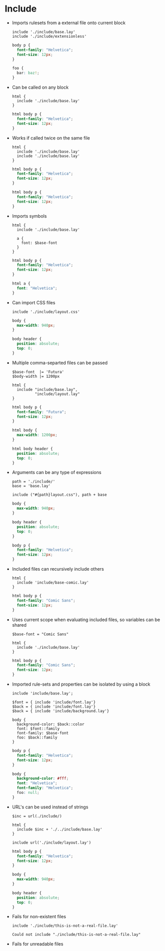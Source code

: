 # Include

- Imports rulesets from a external file onto current block

  ~~~ lay
  include './include/base.lay'
  include './include/extensionless'
  ~~~

  ~~~ css
  body p {
    font-family: "Helvetica";
    font-size: 12px;
  }

  foo {
    bar: baz!;
  }
  ~~~

- Can be called on any block

  ~~~ lay
  html {
    include './include/base.lay'
  }
  ~~~

  ~~~ css
  html body p {
    font-family: "Helvetica";
    font-size: 12px;
  }
  ~~~

- Works if called twice on the same file

  ~~~ lay
  html {
    include './include/base.lay'
    include './include/base.lay'
  }
  ~~~

  ~~~ css
  html body p {
    font-family: "Helvetica";
    font-size: 12px;
  }

  html body p {
    font-family: "Helvetica";
    font-size: 12px;
  }
  ~~~

- Imports symbols

  ~~~ lay
  html {
    include './include/base.lay'

    a {
      font: $base-font
    }
  }
  ~~~

  ~~~ css
  html body p {
    font-family: "Helvetica";
    font-size: 12px;
  }

  html a {
    font: "Helvetica";
  }
  ~~~

- Can import CSS files

  ~~~ lay
  include './include/layout.css'
  ~~~

  ~~~ css
  body {
    max-width: 940px;
  }

  body header {
    position: absolute;
    top: 0;
  }
  ~~~

- Multiple comma-separted files can be passed

  ~~~ lay
  $base-font  |= 'Futura'
  $body-width |= 1200px

  html {
    include "include/base.lay",
            "include/layout.lay"
  }
  ~~~

  ~~~ css
  html body p {
    font-family: "Futura";
    font-size: 12px;
  }

  html body {
    max-width: 1200px;
  }

  html body header {
    position: absolute;
    top: 0;
  }
  ~~~

- Arguments can be any type of expressions

  ~~~ lay
  path = './include/'
  base = 'base.lay'

  include ("#{path}layout.css"), path + base
  ~~~

  ~~~ css
  body {
    max-width: 940px;
  }

  body header {
    position: absolute;
    top: 0;
  }

  body p {
    font-family: "Helvetica";
    font-size: 12px;
  }
  ~~~

- Included files can recursively include others

  ~~~ lay
  html {
    include 'include/base-comic.lay'
  }
  ~~~

  ~~~ css
  html body p {
    font-family: "Comic Sans";
    font-size: 12px;
  }
  ~~~

- Uses current scope when evaluating included files, so variables can be shared

  ~~~ lay
  $base-font = "Comic Sans"

  html {
    include './include/base.lay'
  }
  ~~~

  ~~~ css
  html body p {
    font-family: "Comic Sans";
    font-size: 12px;
  }
  ~~~

- Imported rule-sets and properties can be isolated by using a block

  ~~~ lay
  include 'include/base.lay';

  $font = { include 'include/font.lay'}
  $back = { include 'include/font.lay'}
  $back = { include 'include/background.lay'}

  body {
    background-color: $back::color
    font: $font::family
    font-family: $base-font
    foo: $back::family
  }
  ~~~

  ~~~ css
  body p {
    font-family: "Helvetica";
    font-size: 12px;
  }

  body {
    background-color: #fff;
    font: "Helvetica";
    font-family: "Helvetica";
    foo: null;
  }
  ~~~

- URL's can be used instead of strings

  ~~~ lay
  $inc = url(./include/)

  html {
    include $inc + './../include/base.lay'
  }

  include url('./include/layout.lay')
  ~~~

  ~~~ css
  html body p {
    font-family: "Helvetica";
    font-size: 12px;
  }

  body {
    max-width: 940px;
  }

  body header {
    position: absolute;
    top: 0;
  }
  ~~~

- Fails for non-existent files

  ~~~ lay
  include './include/this-is-not-a-real-file.lay'
  ~~~

  ~~~ IncludeError
  Could not include "./include/this-is-not-a-real-file.lay"
  ~~~

- Fails for unreadable files
